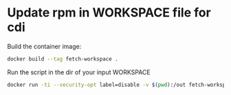 # Update rpm in WORKSPACE file for cdi
Build the container image:
```bash
docker build --tag fetch-workspace . 
```
Run the script in the dir of your input WORKSPACE
```bash
docker run -ti --security-opt label=disable -v $(pwd):/out fetch-workspace python3 fetch-repo-workspace.py -i WORKSPACE -o output
```


